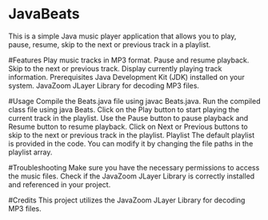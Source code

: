# JavaBeats
This is a simple Java music player application that allows you to play, pause, resume, skip to the next or previous track in a playlist.

#Features
Play music tracks in MP3 format.
Pause and resume playback.
Skip to the next or previous track.
Display currently playing track information.
Prerequisites
Java Development Kit (JDK) installed on your system.
JavaZoom JLayer Library for decoding MP3 files.

#Usage
Compile the Beats.java file using javac Beats.java.
Run the compiled class file using java Beats.
Click on the Play button to start playing the current track in the playlist.
Use the Pause button to pause playback and Resume button to resume playback.
Click on Next or Previous buttons to skip to the next or previous track in the playlist.
Playlist
The default playlist is provided in the code. You can modify it by changing the file paths in the playlist array.

#Troubleshooting
Make sure you have the necessary permissions to access the music files.
Check if the JavaZoom JLayer Library is correctly installed and referenced in your project.

#Credits
This project utilizes the JavaZoom JLayer Library for decoding MP3 files.
